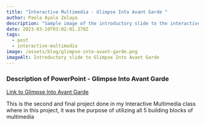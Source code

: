 ```yaml
---
title: "Interactive Multimedia - Glimpse Into Avant Garde "
author: Paola Ayala Zelaya
description: "Sample image of the introductory slide to the interactive PowerPoint "
date: 2023-03-10T03:02:01.370Z
tags:
  - post
  - interactive-multimedia
image: /assets/blog/glimpse-into-avant-garde.png
imageAlt: Introductory slide to Glimpse Into Avant Garde
---
```

### D﻿escription of PowerPoint - Glimpse Into Avant Garde

[﻿Link to Glimpse Into Avant Garde](<>)

T﻿his is the second and final project done in my Interactive Multimedia class where in this project, it was the purpose of utilizing all 5 building blocks of multimedia